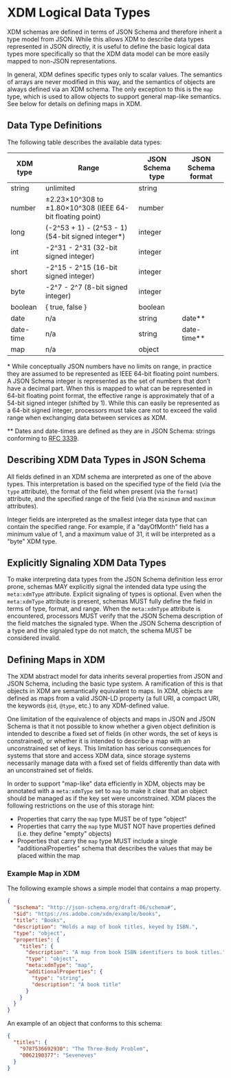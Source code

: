 # XDM Logical Data Types

XDM schemas are defined in terms of JSON Schema and therefore inherit a type model from JSON. While this allows XDM to describe data types represented in JSON directly, it is useful to define the basic logical data types more specifically so that the XDM data model can be more easily mapped to non-JSON representations.

In general, XDM defines specific types only to scalar values. The semantics of arrays are never modified in this way, and the semantics of objects are always defined via an XDM schema. The only exception to this is the `map` type, which is used to allow objects to support general map-like semantics. See below for details on defining maps in XDM.

## Data Type Definitions

The following table describes the available data types:

| XDM type  | Range                                                     | JSON Schema type | JSON Schema format |
| --------- | --------------------------------------------------------- | ---------------- | ------------------ |
| string    | unlimited                                                 | string           |                    |
| number    | ±2.23×10^308 to ±1.80×10^308 (IEEE 64-bit floating point) | number           |                    |
| long      | (-2^53 + 1) - (2^53 - 1) (54-bit signed integer\*)        | integer          |                    |
| int       | -2^31 - 2^31 (32-bit signed integer)                      | integer          |                    |
| short     | -2^15 - 2^15 (16-bit signed integer)                      | integer          |                    |
| byte      | -2^7 - 2^7 (8-bit signed integer)                         | integer          |                    |
| boolean   | { true, false }                                           | boolean          |                    |
| date      | n/a                                                       | string           | date\*\*           |
| date-time | n/a                                                       | string           | date-time\*\*      |
| map       | n/a                                                       | object           |                    |

\* While conceptually JSON numbers have no limits on range, in practice they are assumed to be represented as IEEE 64-bit floating point numbers. A JSON Schema integer is represented as the set of numbers that don’t have a decimal part. When this is mapped to what can be represented in 64-bit floating point format, the effective range is approximately that of a 54-bit signed integer (shifted by 1). While this can easily be represented as a 64-bit signed integer, processors must take care not to exceed the valid range when exchanging data between services as XDM.

\*\* Dates and date-times are defined as they are in JSON Schema: strings conforming to [RFC 3339](https://tools.ietf.org/html/rfc3339).

## Describing XDM Data Types in JSON Schema

All fields defined in an XDM schema are interpreted as one of the above types. This interpretation is based on the specified type of the field (via the `type` attribute), the format of the field when present (via the `format`) attribute, and the specified range of the field (via the `minimum` and `maximum` attributes).

Integer fields are interpreted as the smallest integer data type that can contain the specified range. For example, if a "dayOfMonth" field has a minimum value of 1, and a maximum value of 31, it will be interpreted as a "byte" XDM type.

## Explicitly Signaling XDM Data Types

To make interpreting data types from the JSON Schema definition less error prone, schemas MAY explicitly signal the intended data type using the `meta:xdmType` attribute. Explicit signaling of types is optional. Even when the `meta:xdmType` attribute is present, schemas MUST fully define the field in terms of type, format, and range. When the `meta:xdmType` attribute is encountered, processors MUST verify that the JSON Schema description of the field matches the signaled type. When the JSON Schema description of a type and the signaled type do not match, the schema MUST be considered invalid.

## Defining Maps in XDM

The XDM abstract model for data inherits several properties from JSON and JSON Schema, including the basic type system. A ramification of this is that objects in XDM are semantically equivalent to maps. In XDM, objects are defined as maps from a valid JSON-LD property (a full URI, a compact URI, the keywords `@id`, `@type`, etc.) to any XDM-defined value.

One limitation of the equivalence of objects and maps in JSON and JSON Schema is that it not possible to know whether a given object definition is intended to describe a fixed set of fields (in other words, the set of keys is constrained), or whether it is intended to describe a map with an unconstrained set of keys. This limitation has serious consequences for systems that store and access XDM data, since storage systems necessarily manage data with a fixed set of fields differently than data with an unconstrained set of fields.

In order to support "map-like" data efficiently in XDM, objects may be annotated with a `meta:xdmType` set to `map` to make it clear that an object should be managed as if the key set were unconstrained. XDM places the following restrictions on the use of this storage hint:

* Properties that carry the `map` type MUST be of type "object"
* Properties that carry the `map` type MUST NOT have properties defined (i.e. they define "empty" objects)
* Properties that carry the `map` type MUST include a single "additionalProperties" schema that describes the values that may be placed within the map

### Example Map in XDM

The following example shows a simple model that contains a map property.

```json
{
  "$schema": "http://json-schema.org/draft-06/schema#",
  "$id": "https://ns.adobe.com/xdm/example/books",
  "title": "Books",
  "description": "Holds a map of book titles, keyed by ISBN.",
  "type": "object",
  "properties": {
    "titles": {
      "description": "A map from book ISBN identifiers to book titles.",
      "type": "object",
      "meta:xdmType": "map",
      "additionalProperties": {
        "type": "string",
        "description": "A book title"
      }
    }
  }
}
```

An example of an object that conforms to this schema:

```json
{
  "titles": {
    "9787536692930": "The Three-Body Problem",
    "0062190377": "Seveneves"
  }
}
```
